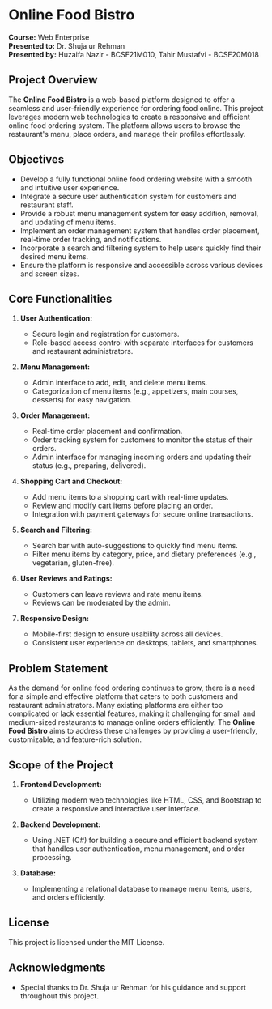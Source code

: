 # Online Food Bistro

**Course:** Web Enterprise  
**Presented to:** Dr. Shuja ur Rehman  
**Presented by:** Huzaifa Nazir - BCSF21M010, Tahir Mustafvi - BCSF20M018

## Project Overview

The **Online Food Bistro** is a web-based platform designed to offer a seamless and user-friendly experience for ordering food online. This project leverages modern web technologies to create a responsive and efficient online food ordering system. The platform allows users to browse the restaurant's menu, place orders, and manage their profiles effortlessly.

## Objectives

- Develop a fully functional online food ordering website with a smooth and intuitive user experience.
- Integrate a secure user authentication system for customers and restaurant staff.
- Provide a robust menu management system for easy addition, removal, and updating of menu items.
- Implement an order management system that handles order placement, real-time order tracking, and notifications.
- Incorporate a search and filtering system to help users quickly find their desired menu items.
- Ensure the platform is responsive and accessible across various devices and screen sizes.

## Core Functionalities

1. **User Authentication:**
   - Secure login and registration for customers.
   - Role-based access control with separate interfaces for customers and restaurant administrators.

2. **Menu Management:**
   - Admin interface to add, edit, and delete menu items.
   - Categorization of menu items (e.g., appetizers, main courses, desserts) for easy navigation.

3. **Order Management:**
   - Real-time order placement and confirmation.
   - Order tracking system for customers to monitor the status of their orders.
   - Admin interface for managing incoming orders and updating their status (e.g., preparing, delivered).

4. **Shopping Cart and Checkout:**
   - Add menu items to a shopping cart with real-time updates.
   - Review and modify cart items before placing an order.
   - Integration with payment gateways for secure online transactions.

5. **Search and Filtering:**
   - Search bar with auto-suggestions to quickly find menu items.
   - Filter menu items by category, price, and dietary preferences (e.g., vegetarian, gluten-free).

6. **User Reviews and Ratings:**
   - Customers can leave reviews and rate menu items.
   - Reviews can be moderated by the admin.

7. **Responsive Design:**
   - Mobile-first design to ensure usability across all devices.
   - Consistent user experience on desktops, tablets, and smartphones.

## Problem Statement

As the demand for online food ordering continues to grow, there is a need for a simple and effective platform that caters to both customers and restaurant administrators. Many existing platforms are either too complicated or lack essential features, making it challenging for small and medium-sized restaurants to manage online orders efficiently. The **Online Food Bistro** aims to address these challenges by providing a user-friendly, customizable, and feature-rich solution.

## Scope of the Project

1. **Frontend Development:**
   - Utilizing modern web technologies like HTML, CSS, and Bootstrap to create a responsive and interactive user interface.

2. **Backend Development:**
   - Using .NET (C#) for building a secure and efficient backend system that handles user authentication, menu management, and order processing.

3. **Database:**
   - Implementing a relational database to manage menu items, users, and orders efficiently.

## License

This project is licensed under the MIT License.

## Acknowledgments

- Special thanks to Dr. Shuja ur Rehman for his guidance and support throughout this project.
